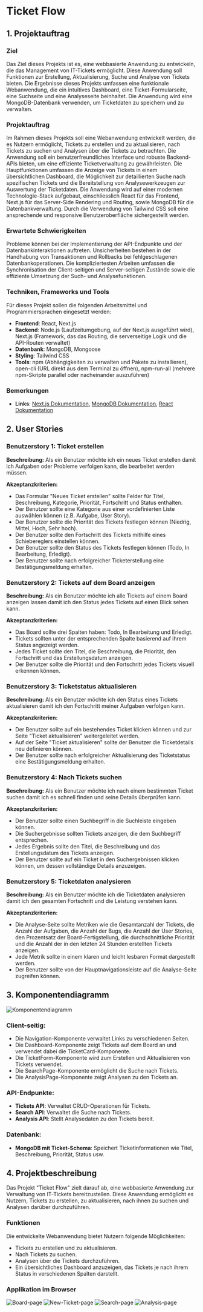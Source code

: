 # Ticket Flow

## 1. Projektauftrag

### Ziel

Das Ziel dieses Projekts ist es, eine webbasierte Anwendung zu entwickeln, die das Management von IT-Tickets ermöglicht. Diese Anwendung soll Funktionen zur Erstellung, Aktualisierung, Suche und Analyse von Tickets bieten. Die Ergebnisse dieses Projekts umfassen eine funktionale Webanwendung, die ein intuitives Dashboard, eine Ticket-Formularseite, eine Suchseite und eine Analyseseite beinhaltet. Die Anwendung wird eine MongoDB-Datenbank verwenden, um Ticketdaten zu speichern und zu verwalten.

### Projektauftrag

Im Rahmen dieses Projekts soll eine Webanwendung entwickelt werden, die es Nutzern ermöglicht, Tickets zu erstellen und zu aktualisieren, nach Tickets zu suchen und Analysen über die Tickets zu betrachten. Die Anwendung soll ein benutzerfreundliches Interface und robuste Backend-APIs bieten, um eine effiziente Ticketverwaltung zu gewährleisten. Die Hauptfunktionen umfassen die Anzeige von Tickets in einem übersichtlichen Dashboard, die Möglichkeit zur detaillierten Suche nach spezifischen Tickets und die Bereitstellung von Analysewerkzeugen zur Auswertung der Ticketdaten. Die Anwendung wird auf einer modernen Technologie-Stack aufgebaut, einschliesslich React für das Frontend, Next.js für das Server-Side Rendering und Routing, sowie MongoDB für die Datenbankverwaltung. Durch die Verwendung von Tailwind CSS soll eine ansprechende und responsive Benutzeroberfläche sichergestellt werden.

### Erwartete Schwierigkeiten

Probleme können bei der Implementierung der API-Endpunkte und der Datenbankinteraktionen auftreten. Unsicherheiten bestehen in der Handhabung von Transaktionen und Rollbacks bei fehlgeschlagenen Datenbankoperationen. Die kompliziertesten Arbeiten umfassen die Synchronisation der Client-seitigen und Server-seitigen Zustände sowie die effiziente Umsetzung der Such- und Analysefunktionen.

### Techniken, Frameworks und Tools

Für dieses Projekt sollen die folgenden Arbeitsmittel und Programmiersprachen eingesetzt werden:

- **Frontend**: React, Next.js
- **Backend**: Node.js (Laufzeitumgebung, auf der Next.js ausgeführt wird), Next.js (Framework, das das Routing, die serverseitige Logik und die API-Routen verwaltet)
- **Datenbank**: MongoDB, Mongoose
- **Styling**: Tailwind CSS
- **Tools**: npm (Abhängigkeiten zu verwalten und Pakete zu installieren), open-cli (URL direkt aus dem Terminal zu öffnen), npm-run-all (mehrere npm-Skripte parallel oder nacheinander auszuführen)

### Bemerkungen

- **Links**: [Next.js Dokumentation](https://nextjs.org/docs), [MongoDB Dokumentation](https://docs.mongodb.com/), [React Dokumentation](https://react.dev/reference/react)

## 2. User Stories

### Benutzerstory 1: Ticket erstellen

**Beschreibung:** Als ein Benutzer möchte ich ein neues Ticket erstellen damit ich Aufgaben oder Probleme verfolgen kann, die bearbeitet werden müssen.

**Akzeptanzkriterien:**

- Das Formular "Neues Ticket erstellen" sollte Felder für Titel, Beschreibung, Kategorie, Priorität, Fortschritt und Status enthalten.
- Der Benutzer sollte eine Kategorie aus einer vordefinierten Liste auswählen können (z.B. Aufgabe, User Story).
- Der Benutzer sollte die Priorität des Tickets festlegen können (Niedrig, Mittel, Hoch, Sehr hoch).
- Der Benutzer sollte den Fortschritt des Tickets mithilfe eines Schiebereglers einstellen können.
- Der Benutzer sollte den Status des Tickets festlegen können (Todo, In Bearbeitung, Erledigt).
- Der Benutzer sollte nach erfolgreicher Ticketerstellung eine Bestätigungsmeldung erhalten.

### Benutzerstory 2: Tickets auf dem Board anzeigen

**Beschreibung:** Als ein Benutzer möchte ich alle Tickets auf einem Board anzeigen lassen damit ich den Status jedes Tickets auf einen Blick sehen kann.

**Akzeptanzkriterien:**

- Das Board sollte drei Spalten haben: Todo, In Bearbeitung und Erledigt.
- Tickets sollten unter der entsprechenden Spalte basierend auf ihrem Status angezeigt werden.
- Jedes Ticket sollte den Titel, die Beschreibung, die Priorität, den Fortschritt und das Erstellungsdatum anzeigen.
- Der Benutzer sollte die Priorität und den Fortschritt jedes Tickets visuell erkennen können.

### Benutzerstory 3: Ticketstatus aktualisieren

**Beschreibung:** Als ein Benutzer möchte ich den Status eines Tickets aktualisieren damit ich den Fortschritt meiner Aufgaben verfolgen kann.

**Akzeptanzkriterien:**

- Der Benutzer sollte auf ein bestehendes Ticket klicken können und zur Seite "Ticket aktualisieren" weitergeleitet werden.
- Auf der Seite "Ticket aktualisieren" sollte der Benutzer die Ticketdetails neu definieren können.
- Der Benutzer sollte nach erfolgreicher Aktualisierung des Ticketstatus eine Bestätigungsmeldung erhalten.

### Benutzerstory 4: Nach Tickets suchen

**Beschreibung:** Als ein Benutzer möchte ich nach einem bestimmten Ticket suchen damit ich es schnell finden und seine Details überprüfen kann.

**Akzeptanzkriterien:**

- Der Benutzer sollte einen Suchbegriff in die Suchleiste eingeben können.
- Die Suchergebnisse sollten Tickets anzeigen, die dem Suchbegriff entsprechen.
- Jedes Ergebnis sollte den Titel, die Beschreibung und das Erstellungsdatum des Tickets anzeigen.
- Der Benutzer sollte auf ein Ticket in den Suchergebnissen klicken können, um dessen vollständige Details anzuzeigen.

### Benutzerstory 5: Ticketdaten analysieren

**Beschreibung:** Als ein Benutzer möchte ich die Ticketdaten analysieren damit ich den gesamten Fortschritt und die Leistung verstehen kann.

**Akzeptanzkriterien:**

- Die Analyse-Seite sollte Metriken wie die Gesamtanzahl der Tickets, die Anzahl der Aufgaben, die Anzahl der Bugs, die Anzahl der User Stories, den Prozentsatz der Board-Fertigstellung, die durchschnittliche Priorität und die Anzahl der in den letzten 24 Stunden erstellten Tickets anzeigen.
- Jede Metrik sollte in einem klaren und leicht lesbaren Format dargestellt werden.
- Der Benutzer sollte von der Hauptnavigationsleiste auf die Analyse-Seite zugreifen können.

## 3. Komponentendiagramm

![Komponentendiagramm](public/componentdiagram-tf.png)

### Client-seitig:

- Die Navigation-Komponente verwaltet Links zu verschiedenen Seiten.
- Die Dashboard-Komponente zeigt Tickets auf dem Board an und verwendet dabei die TicketCard-Komponente.
- Die TicketForm-Komponente wird zum Erstellen und Aktualisieren von Tickets verwendet.
- Die SearchPage-Komponente ermöglicht die Suche nach Tickets.
- Die AnalysisPage-Komponente zeigt Analysen zu den Tickets an.

### API-Endpunkte:

- **Tickets API**: Verwaltet CRUD-Operationen für Tickets.
- **Search API**: Verwaltet die Suche nach Tickets.
- **Analysis API**: Stellt Analysedaten zu den Tickets bereit.

### Datenbank:

- **MongoDB mit Ticket-Schema**: Speichert Ticketinformationen wie Titel, Beschreibung, Priorität, Status usw.

## 4. Projektbeschreibung

Das Projekt "Ticket Flow" zielt darauf ab, eine webbasierte Anwendung zur Verwaltung von IT-Tickets bereitzustellen. Diese Anwendung ermöglicht es Nutzern, Tickets zu erstellen, zu aktualisieren, nach ihnen zu suchen und Analysen darüber durchzuführen.

### Funktionen

Die entwickelte Webanwendung bietet Nutzern folgende Möglichkeiten:

- Tickets zu erstellen und zu aktualisieren.
- Nach Tickets zu suchen.
- Analysen über die Tickets durchzuführen.
- Ein übersichtliches Dashboard anzuzeigen, das Tickets je nach ihrem Status in verschiedenen Spalten darstellt.

### Applikation im Browser

![Board-page](public/pages_overview/board-page.png)
![New-Ticket-page](public/pages_overview/new-ticket-page.png)
![Search-page](public/pages_overview/search-page.png)
![Analysis-page](public/pages_overview/analysis-page.png)
